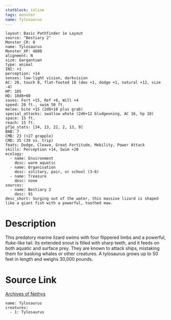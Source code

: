 ```yaml
---
statblock: inline
tags: monster
name: Tylosaurus
---
```

```statblock
layout: Basic Pathfinder 1e Layout
source: "Bestiary 2"
Monster_CR: 8
name: Tylosaurus
Monster_XP: 4800
alignment: N
size: Gargantuan
type: animal
INI: +1
perception: +14
senses: low-light vision, darkvision
AC: 20, touch 8, flat-footed 18 (dex +1, dodge +1, natural +12, size -4)
HP: 105
HD: 10d8+60
saves: Fort +15, Ref +8, Will +4
speed: 20 ft., swim 50 ft.
melee: bite +15 (2d8+18 plus grab)
special_attacks: swallow whole (2d6+12 bludgeoning, AC 16, hp 10)
space: 15 ft.
reach: 15 ft.
pf1e_stats: [34, 13, 22, 2, 13, 9]
BAB: 7
CMB: 23 (+27 grapple)
CMD: 35 (39 vs. trip)
feats: Dodge, Cleave, Great Fortitude, Mobility, Power Attack
skills: Perception +14, Swim +20
ecology:
  - name: Environment
    desc: warm aquatic
  - name: Organisation
    desc: solitary, pair, or school (3-6)
  - name: Treasure
    desc: none
sources:
  - name: Bestiary 2
    desc: 91
desc_short: Surging out of the water, this massive lizard is shaped like a giant fish with a powerful, toothed maw. 
```
# Description
This predatory marine lizard swims with four flippered limbs and a powerful, fluke-like tail. Its extended snout is filled with sharp teeth, and it feeds on both aquatic and surface prey. They are known to attack ships, mistaking them for basking whales or other creatures. A tylosaurus grows up to 50 feet in length and weighs 30,000 pounds.
# Source Link
[Archives of Nethys](https://aonprd.com/MonsterDisplay.aspx?ItemName=Tylosaurus)
```encounter-table
name: Tylosaurus
creatures:
  - 1: Tylosaurus
```
